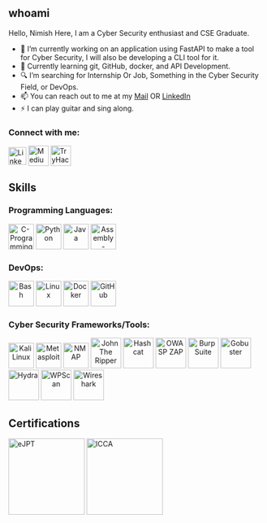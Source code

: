 ## whoami
<!--
**nimishdudhe01/nimishdudhe01** is a ✨ _special_ ✨ repository because its `README.md` (this file) appears on your GitHub profile.
Here are some ideas to get you started:
-->
Hello, Nimish Here, I am a Cyber Security enthusiast and CSE Graduate.

- 🔭 I’m currently working on an application using FastAPI to make a tool for Cyber Security, I will also be developing a CLI tool for it.
- 🌱 Currently learning git, GitHub, docker, and API Development.
- 🔍 I’m searching for Internship Or Job, Something in the Cyber Security Field, or DevOps.
- 📫 You can reach out to me at my [Mail](mailto:20cs3043@rgipt.ac.in) OR [LinkedIn](https://www.linkedin.com/in/nimishdudhe)
- ⚡  I can play guitar and sing along.

<h3 align="left">Connect with me:</h3>
<p align="left">
<a href="https://www.linkedin.com/in/nimishdudhe" target="blank"><img align="center" src="https://raw.githubusercontent.com/rahuldkjain/github-profile-readme-generator/master/src/images/icons/Social/linked-in-alt.svg" alt="LinkedIn" height="35" width="35" /></a>
<a href="https://secoverflowshanks.medium.com" target="blank"><img align="center" src="https://raw.githubusercontent.com/rahuldkjain/github-profile-readme-generator/888aff31e1d26dd2a6acf6afebbc34970aeb0118/src/images/icons/Social/medium.svg" alt="Medium" height="40" width="40" /></a>
<a href="https://www.tryhackme.com/p/SecOvfShanks"><img align="center" src="https://assets.tryhackme.com/img/logo/tryhackme_logo_full.svg" alt="TryHackMe" height="40"/></a>
</p>

<h2 align="left">Skills</h2>
<h3 align="left">Programming Languages:</h3>
<p aligh="left">
<a align="center"><img src="https://upload.wikimedia.org/wikipedia/commons/1/18/C_Programming_Language.svg" alt="C-Programming" height="50"></a>
<a align="center"><img src="https://www.svgrepo.com/show/452091/python.svg" alt="Python" height="50"></a>
<a align="center"><img src="https://www.svgrepo.com/show/452234/java.svg" alt="Java" height="50"></a>
<a align="center"><img src="https://www.svgrepo.com/show/373445/assembly.svg" alt="Assembly-Language(Linux)" height="50"></a>
</p>
<h3 align="left">DevOps:</h3>
<p align="left">
<a align="center"><img src="https://upload.wikimedia.org/wikipedia/commons/a/a3/Bash_Logo_White.svg" alt="Bash" height="50"/></a> 
<a align="center"><img src="https://static-00.iconduck.com/assets.00/linux-icon-423x512-nh8xp32g.png" alt="Linux" height="50"/></a>
<a align="center"><img src="https://www.svgrepo.com/show/331370/docker.svg" alt="Docker" height="50"/></a>
<a align="center"><img src="https://upload.wikimedia.org/wikipedia/commons/thumb/a/ab/Git-icon-white.svg/2048px-Git-icon-white.svg.png" alt="GitHub" height=50/></a> 
</p>
<h3 align="left">Cyber Security Frameworks/Tools:</h3>
<p align="left">
  <a align="center"><img src="https://upload.wikimedia.org/wikipedia/commons/thumb/4/4b/Kali_Linux_2.0_wordmark.svg/250px-Kali_Linux_2.0_wordmark.svg.png" alt="Kali Linux" height="50"></a>
  <a align="center"><img src="https://www.metasploit.com/includes/images/favicon.ico" alt="Metasploit" height="50"></a>
  <a align="center"><img src="https://www.kali.org/tools/nmap/images/nmap-logo.svg" alt="NMAP" height="50"></a>
  <a align="center"><img src="https://www.kali.org/tools/john/images/john-logo.svg" alt="John The Ripper" height="60"></a>
  <a align="center"><img src="https://www.kali.org/tools/hashcat/images/hashcat-logo.svg" alt="Hashcat" height="60"></a>
  <a align="center"><img src="https://www.kali.org/tools/zaproxy/images/zaproxy-logo.svg" alt="OWASP ZAP" height="60"></a>
  <a align="center"><img src="https://www.kali.org/tools/burpsuite/images/burpsuite-logo.svg" alt="Burp Suite" height="60"></a>
  <a align="center"><img src="https://www.kali.org/tools/gobuster/images/gobuster-logo.svg" alt="Gobuster" height="60"></a>
  <a align="center"><img src="https://www.kali.org/tools/hydra/images/hydra-logo.svg" alt="Hydra" height="60"></a>
  <a align="center"><img src="https://www.kali.org/tools/wpscan/images/wpscan-logo.svg" alt="WPScan" height="60"></a>
  <a align="center"><img src="https://www.kali.org/tools/wireshark/images/wireshark-logo.svg" alt="Wireshark" height="60"></a>
</p>


<h2 aligh="left">Certifications</h2>
<p>
  <a href="https://certs.ine.com/5c625f16-be47-43ce-9861-2f1e95af94f9" target="blank"><img src="https://api.accredible.com/v1/frontend/credential_website_embed_image/badge/99870779" alt="eJPT" height="150"></a>
  <a href="https://certs.ine.com/c6798de9-2542-4d7e-abcd-d0e2c700e685" target="blank"><img src="https://api.accredible.com/v1/frontend/credential_website_embed_image/badge/96464527" alt="ICCA" height="150"></a>
</p>
